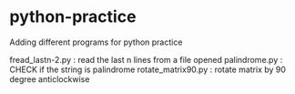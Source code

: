 # python-practice

Adding different programs for python practice

fread_lastn-2.py : read the last n lines from a file opened
palindrome.py : CHECK if the string is palindrome
rotate_matrix90.py : rotate matrix by 90 degree anticlockwise

